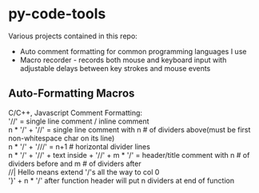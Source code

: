 # py-code-tools
Various projects contained in this repo:
 - Auto comment formatting for common programming languages I use
 - Macro recorder - records both mouse and keyboard input with adjustable delays between key strokes and mouse events

## Auto-Formatting Macros 

C/C++, Javascript Comment Formatting:  
'//' = single line comment / inline comment  
n * '/' + '//' = single line comment with n # of dividers above(must be first non-whitespace char on its line)  
n * '/' + '///' = n+1 # horizontal divider lines  
n * '/' + '//' + text inside + '//' + m * '/' = header/title comment with n # of dividers before and m # of dividers after  
//| Hello means extend '/'s all the way to col 0  
'}' + n * '/' after function header will put n dividers at end of function  
